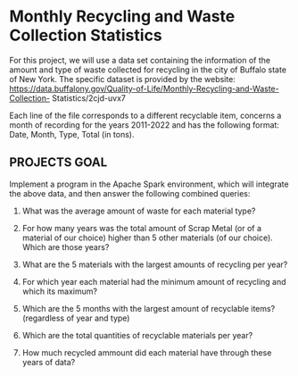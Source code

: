 # Monthly Recycling and Waste Collection Statistics


For this project, we will use a data set containing the information of the amount and type of waste collected for recycling in the city of Buffalo state of New York.
The specific dataset is provided by the website:
https://data.buffalony.gov/Quality-of-Life/Monthly-Recycling-and-Waste-Collection- Statistics/2cjd-uvx7

Each line of the file corresponds to a different recyclable item, concerns a month of recording for the years 2011-2022 and has the following format:
Date, Month, Type, Total (in tons).

## PROJECTS GOAL

Implement a program in the Apache Spark environment, which will integrate the above data, and then answer the following combined queries:

1. What was the average amount of waste for each material type?

2. For how many years was the total amount of Scrap Metal (or
of a material of our choice) higher than 5 other materials (of our choice). Which are those years?

3. What are the 5 materials with the largest amounts of recycling per year?

4. For which year each material had the minimum amount of recycling and which its maximum?

5. Which are the 5 months with the largest amount of recyclable items? (regardless of year and type)

6. Which are the total quantities of recyclable materials per year?

7. How much recycled ammount did each material have through these years of data?
